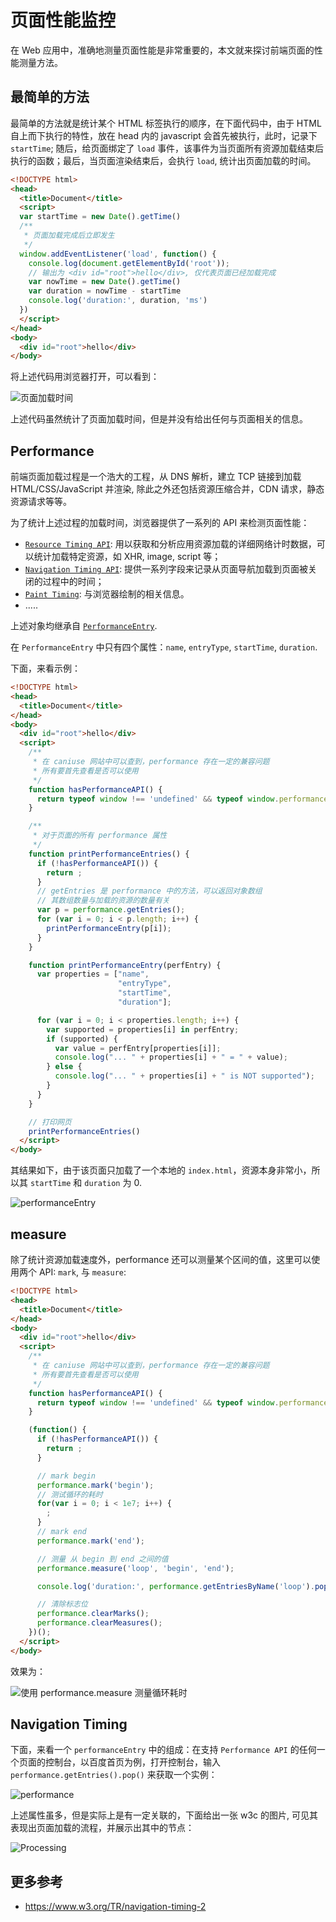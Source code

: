 # 页面性能监控

在 Web 应用中，准确地测量页面性能是非常重要的，本文就来探讨前端页面的性能测量方法。

## 最简单的方法

最简单的方法就是统计某个 HTML 标签执行的顺序，在下面代码中，由于 HTML 自上而下执行的特性，放在 head 内的 javascript 会首先被执行，此时，记录下 `startTime`; 随后，给页面绑定了 `load` 事件，该事件为当页面所有资源加载结束后执行的函数；最后，当页面渲染结束后，会执行 `load`, 统计出页面加载的时间。

```html
<!DOCTYPE html>
<head>
  <title>Document</title>
  <script>
  var startTime = new Date().getTime()
  /**
   * 页面加载完成后立即发生
   */ 
  window.addEventListener('load', function() {
    console.log(document.getElementById('root'));
    // 输出为 <div id="root">hello</div>, 仅代表页面已经加载完成
    var nowTime = new Date().getTime()
    var duration = nowTime - startTime
    console.log('duration:', duration, 'ms')
  }) 
  </script>
</head>
<body>
  <div id="root">hello</div>
</body>
```

将上述代码用浏览器打开，可以看到：

![页面加载时间](https://img-blog.csdnimg.cn/20210419233345977.png)

上述代码虽然统计了页面加载时间，但是并没有给出任何与页面相关的信息。

## Performance

前端页面加载过程是一个浩大的工程，从 DNS 解析，建立 TCP 链接到加载 HTML/CSS/JavaScript 并渲染, 除此之外还包括资源压缩合并，CDN 请求，静态资源请求等等。

为了统计上述过程的加载时间，浏览器提供了一系列的 API 来检测页面性能：

- [`Resource Timing API`](https://developer.mozilla.org/zh-CN/docs/Web/API/Resource_Timing_API): 用以获取和分析应用资源加载的详细网络计时数据，可以统计加载特定资源，如 XHR, image, script 等；
- [`Navigation Timing API`](https://developer.mozilla.org/zh-CN/docs/Web/API/Navigation_timing_API): 提供一系列字段来记录从页面导航加载到页面被关闭的过程中的时间；
- [`Paint Timing`](https://developer.mozilla.org/zh-CN/docs/Web/API/PerformancePaintTiming): 与浏览器绘制的相关信息。
- .....

上述对象均继承自 [`PerformanceEntry`](https://developer.mozilla.org/zh-CN/docs/Web/API/PerformanceEntry).

在 `PerformanceEntry` 中只有四个属性：`name`, `entryType`, `startTime`, `duration`.

下面，来看示例：

```html
<!DOCTYPE html>
<head>
  <title>Document</title>
</head>
<body>
  <div id="root">hello</div>
  <script>
    /**
     * 在 caniuse 网站中可以查到，performance 存在一定的兼容问题
     * 所有要首先查看是否可以使用
     */ 
    function hasPerformanceAPI() {
      return typeof window !== 'undefined' && typeof window.performance !== 'undefined';
    }

    /**
     * 对于页面的所有 performance 属性
     */
    function printPerformanceEntries() {
      if (!hasPerformanceAPI()) {
        return ;
      }
      // getEntries 是 performance 中的方法，可以返回对象数组
      // 其数组数量与加载的资源的数量有关
      var p = performance.getEntries();
      for (var i = 0; i < p.length; i++) {
        printPerformanceEntry(p[i]);
      }
    }

    function printPerformanceEntry(perfEntry) {
      var properties = ["name",
                        "entryType",
                        "startTime",
                        "duration"];

      for (var i = 0; i < properties.length; i++) {
        var supported = properties[i] in perfEntry;
        if (supported) {
          var value = perfEntry[properties[i]];
          console.log("... " + properties[i] + " = " + value);
        } else {
          console.log("... " + properties[i] + " is NOT supported");
        }
      }
    }

    // 打印网页
    printPerformanceEntries()
  </script>
</body>
```

其结果如下，由于该页面只加载了一个本地的 `index.html`，资源本身非常小，所以其 `startTime` 和 `duration` 为 0.

![performanceEntry](https://img-blog.csdnimg.cn/20210419233459325.png?x-oss-process=image/watermark,type_ZmFuZ3poZW5naGVpdGk,shadow_10,text_aHR0cHM6Ly9ibG9nLmNzZG4ubmV0L3NkNDU2Nzg1NQ==,size_16,color_FFFFFF,t_70)

## measure

除了统计资源加载速度外，performance 还可以测量某个区间的值，这里可以使用两个 API: `mark`, 与 `measure`:

```html
<!DOCTYPE html>
<head>
  <title>Document</title>
</head>
<body>
  <div id="root">hello</div>
  <script>
    /**
     * 在 caniuse 网站中可以查到，performance 存在一定的兼容问题
     * 所有要首先查看是否可以使用
     */ 
    function hasPerformanceAPI() {
      return typeof window !== 'undefined' && typeof window.performance !== 'undefined';
    }

    (function() {
      if (!hasPerformanceAPI()) {
        return ;
      }

      // mark begin
      performance.mark('begin');
      // 测试循环的耗时
      for(var i = 0; i < 1e7; i++) {
        ;
      }
      // mark end
      performance.mark('end');

      // 测量 从 begin 到 end 之间的值
      performance.measure('loop', 'begin', 'end');

      console.log('duration:', performance.getEntriesByName('loop').pop().duration, 'ms');

      // 清除标志位
      performance.clearMarks();
      performance.clearMeasures();
    })();
  </script>
</body>
```

效果为：

![使用 performance.measure 测量循环耗时](https://img-blog.csdnimg.cn/2021041923355393.png)

## Navigation Timing

下面，来看一个 `performanceEntry` 中的组成：在支持 `Performance API` 的任何一个页面的控制台，以百度首页为例，打开控制台，输入 `performance.getEntries().pop()` 来获取一个实例：

![performance](https://img-blog.csdnimg.cn/20210419233729293.png?x-oss-process=image/watermark,type_ZmFuZ3poZW5naGVpdGk,shadow_10,text_aHR0cHM6Ly9ibG9nLmNzZG4ubmV0L3NkNDU2Nzg1NQ==,size_16,color_FFFFFF,t_70)

上述属性虽多，但是实际上是有一定关联的，下面给出一张 w3c 的图片, 可见其表现出页面加载的流程，并展示出其中的节点：

![Processing](https://img-blog.csdnimg.cn/2021041923415448.png)

## 更多参考

- <https://www.w3.org/TR/navigation-timing-2>
